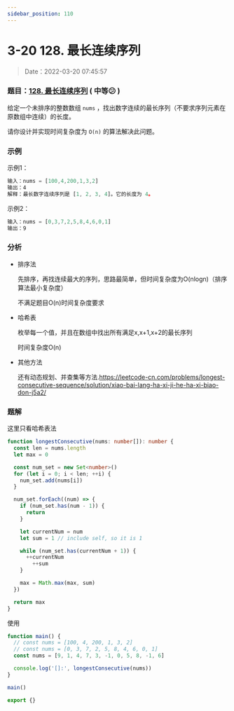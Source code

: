 ```yaml
---
sidebar_position: 110
---
```


# 3-20 128. 最长连续序列

> Date：2022-03-20 07:45:57

### 题目：[128. 最长连续序列](https://leetcode-cn.com/problems/longest-consecutive-sequence/)  ( 中等:confused: ) 

给定一个未排序的整数数组 `nums` ，找出数字连续的最长序列（不要求序列元素在原数组中连续）的长度。

请你设计并实现时间复杂度为 `O(n)` 的算法解决此问题。

### 示例

示例1：

```ts
输入：nums = [100,4,200,1,3,2]
输出：4
解释：最长数字连续序列是 [1, 2, 3, 4]。它的长度为 4。
```

示例2：

```ts
输入：nums = [0,3,7,2,5,8,4,6,0,1]
输出：9
```

### 分析

- 排序法

  先排序，再找连续最大的序列，思路最简单，但时间复杂度为O(nlogn)（排序算法最小复杂度）

  不满足题目O(n)时间复杂度要求

- 哈希表

  枚举每一个值，并且在数组中找出所有满足x,x+1,x+2的最长序列

  时间复杂度O(n)

- 其他方法

  还有动态规划、并查集等方法.https://leetcode-cn.com/problems/longest-consecutive-sequence/solution/xiao-bai-lang-ha-xi-ji-he-ha-xi-biao-don-j5a2/

### 题解

这里只看哈希表法

```ts
function longestConsecutive(nums: number[]): number {
  const len = nums.length
  let max = 0

  const num_set = new Set<number>()
  for (let i = 0; i < len; ++i) {
    num_set.add(nums[i])
  }

  num_set.forEach((num) => {
    if (num_set.has(num - 1)) {
      return
    }

    let currentNum = num
    let sum = 1 // include self, so it is 1

    while (num_set.has(currentNum + 1)) {
      ++currentNum
        ++sum
    }

    max = Math.max(max, sum)
  })

  return max
}
```

使用

```ts
function main() {
  // const nums = [100, 4, 200, 1, 3, 2]
  // const nums = [0, 3, 7, 2, 5, 8, 4, 6, 0, 1]
  const nums = [9, 1, 4, 7, 3, -1, 0, 5, 8, -1, 6]

  console.log('[]:', longestConsecutive(nums))
}

main()

export {}
```

